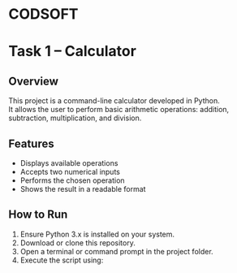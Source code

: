 # CODSOFT

# Task 1 – Calculator

## Overview
This project is a command-line calculator developed in Python.  
It allows the user to perform basic arithmetic operations: addition, subtraction, multiplication, and division.

## Features
- Displays available operations
- Accepts two numerical inputs
- Performs the chosen operation
- Shows the result in a readable format

## How to Run
1. Ensure Python 3.x is installed on your system.
2. Download or clone this repository.
3. Open a terminal or command prompt in the project folder.
4. Execute the script using:

